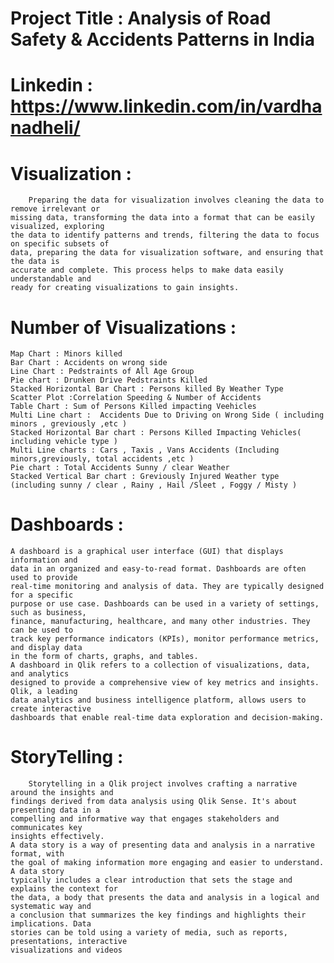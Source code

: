 # Project Title : Analysis of Road Safety & Accidents Patterns in India 
# Linkedin : https://www.linkedin.com/in/vardhanadheli/
# Visualization :
        Preparing the data for visualization involves cleaning the data to remove irrelevant or
    missing data, transforming the data into a format that can be easily visualized, exploring
    the data to identify patterns and trends, filtering the data to focus on specific subsets of
    data, preparing the data for visualization software, and ensuring that the data is
    accurate and complete. This process helps to make data easily understandable and
    ready for creating visualizations to gain insights.

# Number of Visualizations : 
    Map Chart : Minors killed
    Bar Chart : Accidents on wrong side
    Line Chart : Pedstraints of All Age Group
    Pie chart : Drunken Drive Pedstraints Killed 
    Stacked Horizontal Bar Chart : Persons killed By Weather Type 
    Scatter Plot :Correlation Speeding & Number of Accidents
    Table Chart : Sum of Persons Killed impacting Veehicles
    Multi Line chart :  Accidents Due to Driving on Wrong Side ( including minors , greviously ,etc )
    Stacked Horizontal Bar chart : Persons Killed Impacting Vehicles( including vehicle type )
    Multi Line charts : Cars , Taxis , Vans Accidents (Including minors,greviously, total accidents ,etc )
    Pie chart : Total Accidents Sunny / clear Weather 
    Stacked Vertical Bar chart : Greviously Injured Weather type (including sunny / clear , Rainy , Hail /Sleet , Foggy / Misty )


# Dashboards :
    A dashboard is a graphical user interface (GUI) that displays information and
    data in an organized and easy-to-read format. Dashboards are often used to provide
    real-time monitoring and analysis of data. They are typically designed for a specific
    purpose or use case. Dashboards can be used in a variety of settings, such as business,
    finance, manufacturing, healthcare, and many other industries. They can be used to
    track key performance indicators (KPIs), monitor performance metrics, and display data
    in the form of charts, graphs, and tables.
    A dashboard in Qlik refers to a collection of visualizations, data, and analytics
    designed to provide a comprehensive view of key metrics and insights. Qlik, a leading
    data analytics and business intelligence platform, allows users to create interactive
    dashboards that enable real-time data exploration and decision-making.

# StoryTelling : 
        Storytelling in a Qlik project involves crafting a narrative around the insights and
    findings derived from data analysis using Qlik Sense. It's about presenting data in a
    compelling and informative way that engages stakeholders and communicates key
    insights effectively.
    A data story is a way of presenting data and analysis in a narrative format, with
    the goal of making information more engaging and easier to understand. A data story
    typically includes a clear introduction that sets the stage and explains the context for
    the data, a body that presents the data and analysis in a logical and systematic way and
    a conclusion that summarizes the key findings and highlights their implications. Data
    stories can be told using a variety of media, such as reports, presentations, interactive
    visualizations and videos
    
